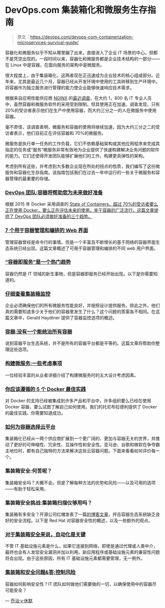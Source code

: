 # DevOps.com 集装箱化和微服务生存指南

> 原文：<https://devops.com/devops-com-containerization-microservices-survival-guide/>

容器化和微服务似乎不知从哪里蹦了出来，直接进入了企业 IT 场景的中心。但都不是凭空出现的。一段时间以来，容器化和微服务都是企业技术结构的一部分——在 Linux 中是容器，在面向服务的架构中是微服务。

很大程度上，由于集装箱化，这两者现在正迅速成为企业技术的核心组成部分。近年来，尤其是最近几个月，容器已经从开发环境中使用的工具转移到生产环境中。将容器作为独立服务进行管理的能力使企业能够快速响应技术需求。

根据来自应用性能供应商 [NGINX](https://www.nginx.com/) 的[最近调查](http://containerjournal.com/2016/04/05/survey-container-microservice-adoption-rates-set-rise/)，在大约 1，800 名 IT 专业人员中，虽然容器和微服务软件的采用受到限制，但其使用正在加速。调查发现，只有 20%的受访者表示他们在生产中使用容器，而大约三分之一的人在微服务中使用容器。

毫不奇怪，该调查表明，微服务和容器的使用将继续加速，因为大约三分之二的受访者表示，他们目前正在评估容器和 70%的微服务。

微服务是执行单一任务的工作负载，它们不依赖基础架构或其他应用程序来完成其指定的任务或“服务”微服务非常有效地为企业提供了快速构建解决业务问题的软件的能力。它们还使得开发团队能够扩展他们的工作，构建更具弹性的架构。

考虑到所有这些，并考虑到大多数企业现在所处的拐点的性质，我们编写了这份微服务和容器化生存指南。该指南包括我们在过去一年中运行的一些关于微服务和容器管理的最重要的存储。

### [DevOps 团队:容器将帮助您为未来做好准备](http://containerjournal.com/2015/06/05/devops-teams-containers-will-help-you-become-future-ready/)

根据 2015 年 Docker 采用调查的 [State of Containers，超过 70%的受访者要么正在使用 Docker，要么正在评估未来的使用。鉴于容器的广泛流行，这篇文章提供了 DevOps 团队必须做好准备的三个趋势。](http://stackengine.com/infographic-state-containers-2015-docker-adoption/)

### [7 个用于容器管理和编排的 Web 界面](http://containerjournal.com/2016/04/27/7-web-interfaces-container-management-orchestration/)

管理容器曾经是命令行的事情。但是一个丰富且不断增长的基于网络的容器界面生态系统已经出现。这篇文章概述了可用于容器管理和编排的不同 web 用户界面。

### [“容器即服务”是一个热门趋势](http://containerjournal.com/2016/03/17/containers-service-hot-trend/)

容器仍然是 IT 领域的新生事物，但是容器即服务已经开始出现。以下是你需要知道的。

### [仔细查看集装箱监控](http://containerjournal.com/2015/11/20/closer-look-at-container-monitoring/)

企业必须确保他们的所有微服务性能良好，并按照设计提供服务。除此之外，他们真的需要知道多少关于他们的容器里发生了什么？这个问题的答案各不相同。在这篇文章中，Gerald Haydtner 提供了容器监控选项的概述。

### [容器:没有一个能统治所有容器](http://containerjournal.com/2016/08/12/containers-not-one-rule/)

说到容器平台生态系统，并不是所有的容器平台都是平等的。这篇文章将帮助你整理这些选项。

### [构建微服务:一些考虑事项](http://containerjournal.com/2016/07/27/building-microservices-considerations/)

一位经验丰富的从业者详细介绍了构建微服务时的五大设计考虑因素。

### [你应该遵循的 5 个 Docker 最佳实践](http://containerjournal.com/2016/03/21/5-docker-best-practices-follow/)

对 Docker 的支持已经被集成到许多产品和平台中，许多组织要么已经在使用 Docker 容器，要么试图了解自己如何使用。我们的托尼布拉德利提供了 Docker 的最佳实践，你需要知道成功。

### [如何为容器选择云平台](http://containerjournal.com/2016/02/22/how-to-choose-a-cloud-platform-for-containers/)

集装箱化已经从一两个供应商扩展到一个更广阔的、更加与容器无关的世界，并推动了更好的可伸缩性、冗余性、互操作性和安全性。亚马逊、谷歌和微软在争夺霸主地位时，都有自己独特的方法来解决这些云容器问题。下面来看看如何评价每一个。

### 集装箱安全:何苦呢？

集装箱安全吗？大概不会。但是了解每种方法的优势和风险——以及可用的选项——有助于轻松采用。

### 集装箱安全挑战:集装箱扫描仪够用吗？

集装箱有多安全？开源公司红帽发表了一篇[的博客文章](https://www.redhat.com/en/about/blog/container-scanning-thinnest-paper-tigers?sc_cid=701600000011gf0AAA)，抨击容器生态系统缺乏良好的安全流程。以下是 Red Hat 对容器安全性的概述，以及一些额外的观点。

### [对于集装箱安全来说，自动化是关键](http://containerjournal.com/2015/12/14/container-security-automation-key/)

不管 IT 基础设施元素是什么，如果它连接到网络，即使是通过代理或人类中介，最终也会有人发现安全漏洞并加以利用。新应用程序或基础设施元素的兼容性问题将会出现。由于这些原因，所有 IT 基础设施元素都需要管理，无一例外。

### [集装箱和安全问题&答:控制风险](http://containerjournal.com/2016/04/13/containers-security-qa-putting-lid-risk/)

容器如何影响安全性？IT 团队如何做他们需要做的一切，以确保使用中的容器尽可能安全？

— [乔治·v·休默](https://devops.com/author/george-hulme/)